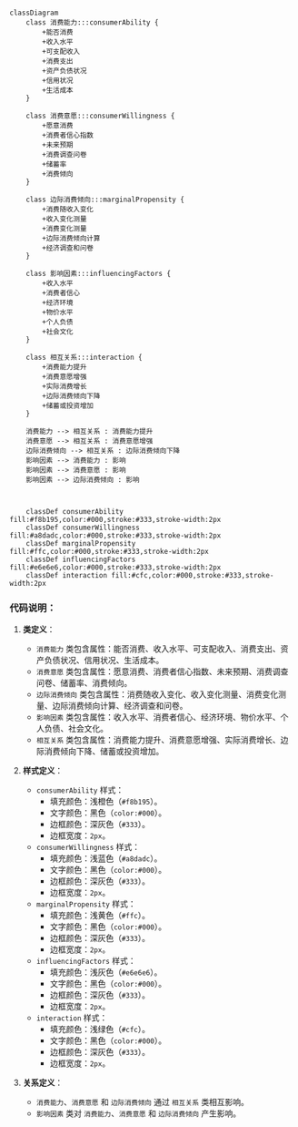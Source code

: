 
```mermaid

classDiagram
    class 消费能力:::consumerAbility {
        +能否消费
        +收入水平
        +可支配收入
        +消费支出
        +资产负债状况
        +信用状况
        +生活成本
    }

    class 消费意愿:::consumerWillingness {
        +愿意消费
        +消费者信心指数
        +未来预期
        +消费调查问卷
        +储蓄率
        +消费倾向
    }

    class 边际消费倾向:::marginalPropensity {
        +消费随收入变化
        +收入变化测量
        +消费变化测量
        +边际消费倾向计算
        +经济调查和问卷
    }

    class 影响因素:::influencingFactors {
        +收入水平
        +消费者信心
        +经济环境
        +物价水平
        +个人负债
        +社会文化
    }

    class 相互关系:::interaction {
        +消费能力提升
        +消费意愿增强
        +实际消费增长
        +边际消费倾向下降
        +储蓄或投资增加
    }

    消费能力 --> 相互关系 : 消费能力提升
    消费意愿 --> 相互关系 : 消费意愿增强
    边际消费倾向 --> 相互关系 : 边际消费倾向下降
    影响因素 --> 消费能力 : 影响
    影响因素 --> 消费意愿 : 影响
    影响因素 --> 边际消费倾向 : 影响



    classDef consumerAbility fill:#f8b195,color:#000,stroke:#333,stroke-width:2px
    classDef consumerWillingness fill:#a8dadc,color:#000,stroke:#333,stroke-width:2px
    classDef marginalPropensity fill:#ffc,color:#000,stroke:#333,stroke-width:2px
    classDef influencingFactors fill:#e6e6e6,color:#000,stroke:#333,stroke-width:2px
    classDef interaction fill:#cfc,color:#000,stroke:#333,stroke-width:2px

```

### 代码说明：
1. **类定义**：
   - `消费能力` 类包含属性：能否消费、收入水平、可支配收入、消费支出、资产负债状况、信用状况、生活成本。
   - `消费意愿` 类包含属性：愿意消费、消费者信心指数、未来预期、消费调查问卷、储蓄率、消费倾向。
   - `边际消费倾向` 类包含属性：消费随收入变化、收入变化测量、消费变化测量、边际消费倾向计算、经济调查和问卷。
   - `影响因素` 类包含属性：收入水平、消费者信心、经济环境、物价水平、个人负债、社会文化。
   - `相互关系` 类包含属性：消费能力提升、消费意愿增强、实际消费增长、边际消费倾向下降、储蓄或投资增加。

2. **样式定义**：
   - `consumerAbility` 样式：
     - 填充颜色：浅橙色（`#f8b195`）。
     - 文字颜色：黑色（`color:#000`）。
     - 边框颜色：深灰色（`#333`）。
     - 边框宽度：`2px`。
   - `consumerWillingness` 样式：
     - 填充颜色：浅蓝色（`#a8dadc`）。
     - 文字颜色：黑色（`color:#000`）。
     - 边框颜色：深灰色（`#333`）。
     - 边框宽度：`2px`。
   - `marginalPropensity` 样式：
     - 填充颜色：浅黄色（`#ffc`）。
     - 文字颜色：黑色（`color:#000`）。
     - 边框颜色：深灰色（`#333`）。
     - 边框宽度：`2px`。
   - `influencingFactors` 样式：
     - 填充颜色：浅灰色（`#e6e6e6`）。
     - 文字颜色：黑色（`color:#000`）。
     - 边框颜色：深灰色（`#333`）。
     - 边框宽度：`2px`。
   - `interaction` 样式：
     - 填充颜色：浅绿色（`#cfc`）。
     - 文字颜色：黑色（`color:#000`）。
     - 边框颜色：深灰色（`#333`）。
     - 边框宽度：`2px`。

3. **关系定义**：
   - `消费能力`、`消费意愿` 和 `边际消费倾向` 通过 `相互关系` 类相互影响。
   - `影响因素` 类对 `消费能力`、`消费意愿` 和 `边际消费倾向` 产生影响。

